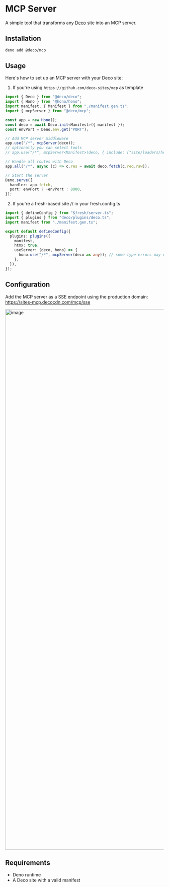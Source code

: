 # MCP Server

A simple tool that transforms any [Deco](https://deco.cx) site into an MCP
server.

## Installation

```bash
deno add @deco/mcp
```

## Usage

Here's how to set up an MCP server with your Deco site:

1. If you're using `https://github.com/deco-sites/mcp` as template

```typescript
import { Deco } from "@deco/deco";
import { Hono } from "@hono/hono";
import manifest, { Manifest } from "./manifest.gen.ts";
import { mcpServer } from "@deco/mcp";

const app = new Hono();
const deco = await Deco.init<Manifest>({ manifest });
const envPort = Deno.env.get("PORT");

// Add MCP server middleware
app.use("/*", mcpServer(deco));
// optionally you can select tools
// app.use("/*", mcpServer<Manifest>(deco, { include: ["site/loaders/helloWorld.ts"] })); // only hello world will be available

// Handle all routes with Deco
app.all("/*", async (c) => c.res = await deco.fetch(c.req.raw));

// Start the server
Deno.serve({
  handler: app.fetch,
  port: envPort ? +envPort : 8000,
});
```

2. If you're a fresh-based site // in your fresh.config.ts

```typescript
import { defineConfig } from "$fresh/server.ts";
import { plugins } from "deco/plugins/deco.ts";
import manifest from "./manifest.gen.ts";

export default defineConfig({
  plugins: plugins({
    manifest,
    htmx: true,
    useServer: (deco, hono) => {
      hono.use("/*", mcpServer(deco as any)); // some type errors may occur
    },
  }),
});
```

## Configuration
Add the MCP server as a SSE endpoint using the production domain: https://sites-mcp.decocdn.com/mcp/sse


<img width="1718" alt="image" src="https://github.com/user-attachments/assets/8a94dd3b-be41-48b5-98db-22ddae16391f" />

## Requirements

- Deno runtime
- A Deco site with a valid manifest
